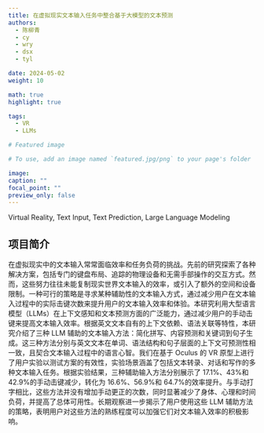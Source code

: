 ```yaml
---
title: 在虚拟现实文本输入任务中整合基于大模型的文本预测
authors:
  - 陈柳青
  - cy
  - wry
  - dsx
  - tyl

date: 2024-05-02
weight: 10

math: true
highlight: true

tags:
  - VR
  - LLMs

# Featured image

# To use, add an image named `featured.jpg/png` to your page's folder

image:
caption: ""
focal_point: ""
preview_only: false
---
```


Virtual Reality, Text Input, Text Prediction, Large Language Modeling

<!--more-->

## 项目简介

在虚拟现实中的文本输入常常面临效率和任务负荷的挑战。先前的研究探索了各种解决方案，包括专门的键盘布局、追踪的物理设备和无需手部操作的交互方式。然而，这些努力往往未能复制现实世界文本输入的效率，或引入了额外的空间和设备限制。一种可行的策略是寻求某种辅助性的文本输入方式，通过减少用户在文本输入过程中的实际击键次数来提升用户的文本输入效率和体验。本研究利用大型语言模型（LLMs）在上下文感知和文本预测方面的广泛能力，通过减少用户的手动击键来提高文本输入效率。根据英文文本自有的上下文依赖、语法关联等特性，本研究介绍了三种 LLM 辅助的文本输入方法：简化拼写、内容预测和关键词到句子生成。这三种方法分别与英文文本在单词、语法结构和句子层面的上下文可预测性相一致，且契合文本输入过程中的语言心智。我们在基于 Oculus 的 VR 原型上进行了用户实验以测试方案的有效性，实验场景涵盖了包括文本转录、对话和写作的多种文本输入任务。根据实验结果，三种辅助输入方法分别展示了 17.1%、43%和 42.9%的手动击键减少，转化为 16.6%、56.9%和 64.7%的效率提升。与手动打字相比，这些方法并没有增加手动更正的次数，同时显著减少了身体、心理和时间负荷，并提高了总体可用性。长期观察进一步揭示了用户使用这些 LLM 辅助方法的策略，表明用户对这些方法的熟练程度可以加强它们对文本输入效率的积极影响。
